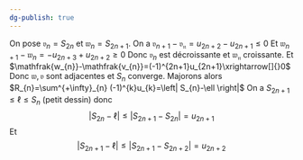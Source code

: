 ```yaml
---
dg-publish: true
---
```


On pose $\mathfrak{v}_{n}=S_{2n}$ et $\mathfrak{w}_{n}=S_{2n+1}$.
On a $\mathfrak{v}_{n+1}-\mathfrak{v_{n}}=u_{2n+2}-u_{2n+1}\leq0$
Et $\mathfrak{w}_{n+1}-\mathfrak{w}_{n}=-u_{2n+3}+u_{2n+2}\geq 0$ 
Donc $\mathfrak{v}_{n}$ est décroissante et $\mathfrak{w_{n}}$ croissante.
Et $\mathfrak{w_{n}}-\mathfrak{v_{n}}=(-1)^{2n+1}u_{2n+1}\xrightarrow[]{}0$
Donc $\mathfrak{w,v}$ sont adjacentes et $S_{n}$ converge.
Majorons alors $R_{n}=\sum^{+\infty}_{n} (-1)^{k}u_{k}=\left| S_{n}-\ell \right|$
On a $S_{2n+1}\leq \ell \leq S_{n}$ (petit dessin) donc
$$
\left| S_{2n}-\ell \right|\leq \left| S_{2n+1}-S_{2n} \right|= u_{2n+1}
$$
Et
$$
\left| S_{2n+1}-\ell \right|\leq \left| S_{2n+1}-S_{2n+2} \right| = u_{2n+2}
$$
